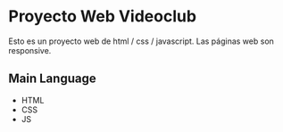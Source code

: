 # Proyecto Web Videoclub
Esto es un proyecto web de html / css / javascript. Las páginas web son responsive.
## Main Language
* HTML
* CSS 
* JS
